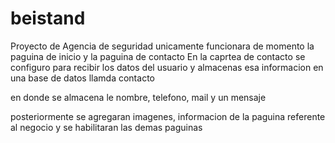 # beistand
Proyecto de Agencia de seguridad
unicamente funcionara de momento la paguina de inicio y la paguina de contacto
En la caprtea de contacto se configuro para recibir los datos del usuario y almacenas esa informacion en una base de datos llamda contacto

en donde se almacena le nombre, telefono, mail y un mensaje

posteriormente se agregaran imagenes, informacion de la paguina referente al negocio y se habilitaran las demas paguinas
